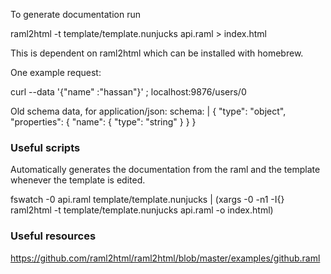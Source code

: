 To generate documentation run

raml2html -t template/template.nunjucks api.raml > index.html

This is dependent on raml2html which can be installed with homebrew.


One example request:

curl --data '{"name" :"hassan"}' \;
localhost:9876/users/0


Old schema data, for
application/json:
  schema: |
    {
      "type": "object",
      "properties": {
        "name": {
          "type": "string"
        }
      }
    }

### Useful scripts

Automatically generates the documentation from the raml and the template whenever the template is edited.

fswatch -0 api.raml template/template.nunjucks   | (xargs -0 -n1 -I{} raml2html -t template/template.nunjucks api.raml -o index.html)
  
### Useful resources

https://github.com/raml2html/raml2html/blob/master/examples/github.raml
